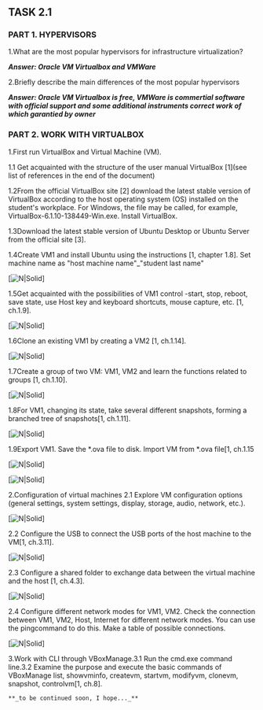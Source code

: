 # 
## TASK 2.1
### PART 1. HYPERVISORS
1.What are the most popular hypervisors for infrastructure virtualization?

**_Answer: Oracle VM Virtualbox and VMWare_**

2.Briefly describe the main differences of the most popular hypervisors

**_Answer: Oracle VM Virtualbox is free, VMWare is commertial software with official support and some additional instruments correct work of which garantied by owner_**

### PART 2. WORK WITH VIRTUALBOX
1.First run VirtualBox and Virtual Machine (VM).

1.1 Get acquainted with the structure of the user manual VirtualBox [1](see list of references in the end of the document)

1.2From the official VirtualBox site [2] download the latest stable version of VirtualBox according to the host operating system (OS) installed on the student's workplace. For Windows, the file may be called, for example, VirtualBox-6.1.10-138449-Win.exe. Install VirtualBox.

1.3Download the latest stable version of Ubuntu Desktop or Ubuntu Server from the official site [3].

1.4Create VM1 and install Ubuntu using the instructions [1, chapter 1.8]. Set machine name as "host machine name"_"student last name"

[![N|Solid](https://github.com/OleksandrK1/DevOps_online_Kyiv_2022Q1Q2/raw/main/m2/task2.1/images/1_4.JPG)]

1.5Get acquainted with the possibilities of VM1 control -start, stop, reboot, save state, use Host key and keyboard shortcuts, mouse capture, etc. [1, ch.1.9].

[![N|Solid](https://github.com/OleksandrK1/DevOps_online_Kyiv_2022Q1Q2/raw/main/m2/task2.1/images/1_5.JPG)]

1.6Clone an existing VM1 by creating a VM2 [1, ch.1.14].

[![N|Solid](https://github.com/OleksandrK1/DevOps_online_Kyiv_2022Q1Q2/raw/main/m2/task2.1/images/1_6.JPG)]

1.7Create a group of two VM: VM1, VM2 and learn the functions related to groups [1, ch.1.10].

[![N|Solid](https://github.com/OleksandrK1/DevOps_online_Kyiv_2022Q1Q2/raw/main/m2/task2.1/images/1_7.JPG)]

1.8For VM1, changing its state, take several different snapshots, forming a branched tree of snapshots[1, ch.1.11].

[![N|Solid](https://github.com/OleksandrK1/DevOps_online_Kyiv_2022Q1Q2/raw/main/m2/task2.1/images/1_8.JPG)]

1.9Export VM1. Save the *.ova file to disk. Import VM from *.ova file[1, ch.1.15

[![N|Solid](https://github.com/OleksandrK1/DevOps_online_Kyiv_2022Q1Q2/raw/main/m2/task2.1/images/1_9.JPG)]

[![N|Solid](https://github.com/OleksandrK1/DevOps_online_Kyiv_2022Q1Q2/raw/main/m2/task2.1/images/1_91.JPG)]

2.Configuration of virtual machines
2.1 Explore VM configuration options (general settings, system settings, display, storage, audio, network, etc.).

[![N|Solid](https://github.com/OleksandrK1/DevOps_online_Kyiv_2022Q1Q2/raw/main/m2/task2.1/images/2_1.JPG)]

2.2 Configure the USB to connect the USB ports of the host machine to the VM[1, ch.3.11].

[![N|Solid](https://github.com/OleksandrK1/DevOps_online_Kyiv_2022Q1Q2/raw/main/m2/task2.1/images/2_2.JPG)]

2.3 Configure a shared folder to exchange data between the virtual machine and the host [1, ch.4.3].

[![N|Solid](https://github.com/OleksandrK1/DevOps_online_Kyiv_2022Q1Q2/raw/main/m2/task2.1/images/2_3.JPG)]

2.4 Configure  different  network  modes  for  VM1,  VM2.  Check  the  connection between VM1, VM2, Host, Internet for different network modes. You can use the pingcommand to do this. Make a table of possible connections.

[![N|Solid](https://github.com/OleksandrK1/DevOps_online_Kyiv_2022Q1Q2/raw/main/m2/task2.1/images/2_4.JPG)]

3.Work with CLI through VBoxManage.3.1 Run the cmd.exe command line.3.2 Examine  the  purpose  and  execute  the  basic  commands  of  VBoxManage list, showvminfo, createvm, startvm, modifyvm, clonevm, snapshot, controlvm[1, ch.8].



`**_to be continued soon, I hope..._**`

